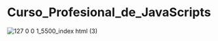 # Curso_Profesional_de_JavaScripts

![127 0 0 1_5500_index html (3)](https://user-images.githubusercontent.com/54915231/115252307-fa7ca500-a0f0-11eb-88a9-d94b0085a9fe.png)
